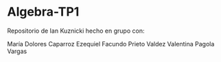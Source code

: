 # Algebra-TP1
 
Repositorio de Ian Kuznicki hecho en grupo con:

María Dolores Caparroz
Ezequiel Facundo Prieto Valdez
Valentina Pagola Vargas